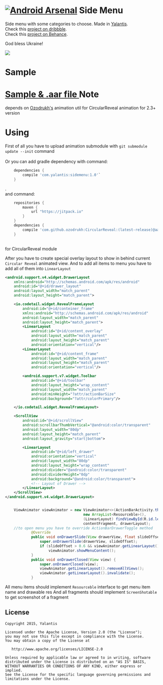 [![Android Arsenal](https://img.shields.io/badge/Android%20Arsenal-Side--Menu.Android-brightgreen.svg?style=flat)](https://android-arsenal.com/details/1/1388)
Side Menu
==============
Side menu with some categories to choose. 
Made in <a href="http://yalantis.com/"> Yalantis</a>.<br>
Check this <a href="https://dribbble.com/shots/1689922-Side-Menu-Animation?list=searches&tag=yalantis&offset=0">project on dribbble</a>.<br>
Check this <a href="https://www.behance.net/gallery/20411445/Mobile-Animations-Interactions ">project on Behance</a>.

God bless Ukraine!

<img src="https://d13yacurqjgara.cloudfront.net/users/125056/screenshots/1689922/events-menu_1-1-6.gif" />

Sample
======
<a href="https://github.com/Yalantis/Side-Menu.Android/releases/tag/1.0"> Sample & .aar file </a>
Note
====

depends on <a href="https://github.com/ozodrukh">Ozodrukh's</a> animation util for CircularReveal animation for 2.3+ version

Using
======
First of all you have to upload animation submodule with `git submodule update --init` command <br>
<br>
Or you can add gradle dependency with command:<br>
```groovy
	dependencies {
	    compile 'com.yalantis:sidemenu:1.0'`
	}
``` 
.<br>
and command:<br>
```groovy
	repositories {
	    maven {
	        url "https://jitpack.io"
	    }
	}
	dependencies {
	    compile 'com.github.ozodrukh:CircularReveal:(latest-release)@aar'
	}

```
<br> for CircularReveal module


After you have to create special overlay layout to show in behind current `Circular Reveal` animated view.
And to add all items to menu you have to add all of them into  `LinearLayout`

```xml
<android.support.v4.widget.DrawerLayout
    xmlns:android="http://schemas.android.com/apk/res/android"
    android:id="@+id/drawer_layout"
    android:layout_width="match_parent"
    android:layout_height="match_parent">

    <io.codetail.widget.RevealFrameLayout
        android:id="@+id/conteiner_frame"
        xmlns:android="http://schemas.android.com/apk/res/android"
        android:layout_width="match_parent"
        android:layout_height="match_parent">
        <LinearLayout
            android:id="@+id/content_overlay"
            android:layout_width="match_parent"
            android:layout_height="match_parent"
            android:orientation="vertical"/>
        <LinearLayout
            android:id="@+id/content_frame"
            android:layout_width="match_parent"
            android:layout_height="match_parent"
            android:orientation="vertical"/>

        <android.support.v7.widget.Toolbar
            android:id="@+id/toolbar"
            android:layout_height="wrap_content"
            android:layout_width="match_parent"
            android:minHeight="?attr/actionBarSize"
            android:background="?attr/colorPrimary"/>

    </io.codetail.widget.RevealFrameLayout>

    <ScrollView
        android:id="@+id/scrollView"
        android:scrollbarThumbVertical="@android:color/transparent"
        android:layout_width="80dp"
        android:layout_height="match_parent"
        android:layout_gravity="start|bottom">

        <LinearLayout
            android:id="@+id/left_drawer"
            android:orientation="vertical"
            android:layout_width="80dp"
            android:layout_height="wrap_content"
            android:divider="@android:color/transparent"
            android:dividerHeight="0dp"
            android:background="@android:color/transparent">
            <!-- Layout of Drawer -->
        </LinearLayout>
    </ScrollView>
</android.support.v4.widget.DrawerLayout>
```

```java

	ViewAnimator viewAnimator = new ViewAnimator<>(ActionBarActivity.this,
									new ArrayList<Resourceble>(),
									(LinearLayout) findViewById(R.id.left_drawer), 
									contentFragment, drawerLayout);
	//to open menu you have to override ActionBarDrawerToggle method 
            @Override
            public void onDrawerSlide(View drawerView, float slideOffset) {
                super.onDrawerSlide(drawerView, slideOffset);
                if (slideOffset > 0.6 && viewAnimator.getLinearLayout().getChildCount() == 0)
                    viewAnimator.showMenuContent();
            }
			public void onDrawerClosed(View view) {
                super.onDrawerClosed(view);
                viewAnimator.getLinearLayout().removeAllViews();
                viewAnimator.getLinearLayout().invalidate();
            }

```
All menu items should implement  `Resourceble`  interface to get menu item name and drawable res 
And all fragments should implement  `ScreenShotable` to get screenshot of a fragment

## License

    Copyright 2015, Yalantis

    Licensed under the Apache License, Version 2.0 (the "License");
    you may not use this file except in compliance with the License.
    You may obtain a copy of the License at

       http://www.apache.org/licenses/LICENSE-2.0

    Unless required by applicable law or agreed to in writing, software
    distributed under the License is distributed on an "AS IS" BASIS,
    WITHOUT WARRANTIES OR CONDITIONS OF ANY KIND, either express or implied.
    See the License for the specific language governing permissions and
    limitations under the License.
